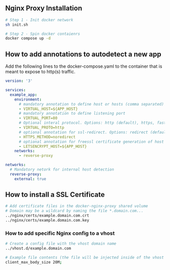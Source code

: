 ## Nginx Proxy Installation

```bash
# Step 1 - Init docker network
sh init.sh

# Step 2 - Spin docker contaienrs
docker compose up -d
```



## How to add annotations to autodetect a new app

Add the following lines to the docker-compose.yaml to the container that is meant to expose to http(s) traffic.

```yaml
version: '3'

services:
  example_app:
    environment:
      # mandatory annotation to define host or hosts (comma separated)
      - VIRTUAL_HOST=${APP_HOST}
      # mandatory annotation to define listening port
      - VIRTUAL_PORT=80
      # Optional interal protocol. Options: http (default), https, fastcgi, uwsgi
      - VIRTUAL_PROTO=http
      # optional annotation for ssl-redirect. Options: redirect (default), noredirect, nohttps
      - HTTPS_METHOD=noredirect
      # optional annotation for freessl certificate generation of host or hosts (comma separated)
      - LETSENCRYPT_HOST=${APP_HOST}
    networks:
      - reverse-proxy

networks:
  # Mandatory netork for internal host detection
  reverse-proxy:
    external: true
```



## How to install a SSL Certificate 

```bash
# Add certificate files in the docker-nginx-proxy shared volume
# Domain may be a wildcard by naming the file *.domain.com...
../nginx/certs/example.domain.com.crt
../nginx/certs/example.domain.com.key
```



### How to add specific Nginx config to a vhost

```bash
# Create a config file with the vhost domain name
../vhost.d/example.domain.com

# Example file contents (the file will be injected inside of the vhost server definition
client_max_body_size 20M;
```

